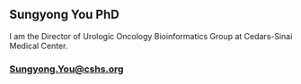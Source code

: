 ## Sungyong You PhD

I am the Director of Urologic Oncology Bioinformatics Group at Cedars-Sinai Medical Center. 

### Sungyong.You@cshs.org
